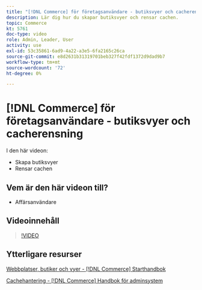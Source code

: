 ```yaml
---
title: "[!DNL Commerce] för företagsanvändare - butiksvyer och cacherensning"
description: Lär dig hur du skapar butiksvyer och rensar cachen.
topic: Commerce
kt: 5761
doc-type: video
role: Admin, Leader, User
activity: use
exl-id: 53c35861-6ad9-4a22-a3e5-6fa2165c26ca
source-git-commit: e8d2631b31319701beb327f42fdf1372d9dad9b7
workflow-type: tm+mt
source-wordcount: '72'
ht-degree: 0%

---
```


# [!DNL Commerce] för företagsanvändare - butiksvyer och cacherensning

I den här videon:

- Skapa butiksvyer
- Rensar cachen

## Vem är den här videon till?

- Affärsanvändare

## Videoinnehåll

>[!VIDEO](https://video.tv.adobe.com/v/35946?quality=12&learn=on)

## Ytterligare resurser

[Webbplatser, butiker och vyer - [!DNL Commerce] Starthandbok](https://experienceleague.adobe.com/docs/commerce-admin/start/setup/websites-stores-views.html)

[Cachehantering - [!DNL Commerce] Handbok för adminsystem](https://experienceleague.adobe.com/docs/commerce-admin/systems/tools/cache-management.html)
